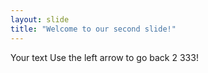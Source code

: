 ```yaml
---
layout: slide
title: "Welcome to our second slide!"
---
```

Your text
Use the left arrow to go back 2 333!

